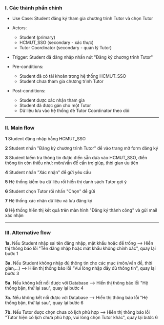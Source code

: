 ### I. Các thành phần chính

- Use Case: Student đăng ký tham gia chương trình Tutor và chọn Tutor

- Actors:
  + Student (primary)
  + HCMUT_SSO (secondary - xác thực)
  + Tutor Coordinator (secondary - quản lý Tutor)
 
- Trigger: Student đã đăng nhập nhấn nút "Đăng ký chương trình Tutor"

- Pre-conditions:
  + Student đã có tài khoản trong hệ thống HCMUT_SSO
  + Student chưa tham gia chương trình Tutor
  
- Post-conditions:
  + Student được xác nhận tham gia
  + Student đã được gán cho một Tutor
  + Dữ liệu lưu vào hệ thống đẻ Tutor Coordinator theo dõi

---

### II. Main flow

**1** Student đăng nhập bằng HCMUT_SSO

**2** Student nhấn "Đăng ký chương trình Tutor" để vào trang mở form đăng ký

**3** Student kiểm tra thông tin được điền sẵn dựa vào HCMUT_SSO, điền thông tin còn thiếu như: môn/vấn đề cần trợ giúp, thời gian ưu tiên

**4** Student nhấn "Xác nhận" để gửi yêu cầu

**5** Hệ thống kiểm tra dữ liệu rồi hiển thị danh sách Tutor gợi ý

**6** Student chọn Tutor rồi nhấn "Chọn" để gửi

**7** Hệ thống xác nhận dữ liệu và lưu đăng ký

**8** Hệ thống hiển thị kết quả trên màn hình "Đăng ký thành công" và gửi mail xác nhận

---

### III. Alternative flow
**1a.** Nếu Student nhập sai tên đăng nhập, mật khẩu hoặc để trống --> Hiển thị thông báo lỗi "Tên đăng nhập hoặc mật khẩu không chính xác", quay lại bước 1

**3a.** Nếu Student không nhập đủ thông tin cho các mục (môn/vấn đề, thời gian,...) --> Hiển thị thông báo lỗi "Vui lòng nhập đầy đủ thông tin", quay lại bước 3

**5a.** Nếu không kết nối được với Database --> Hiển thị thông báo lỗi "Hệ thống bận, thử lại sau", quay lại bước 4

**7a.** Nếu không kết nối được với Database --> Hiển thị thông báo lỗi "Hệ thống bận, thử lại sau", quay lại bước 6

**7b.** Nếu Tutor được chọn chưa có lịch phù hợp --> Hiển thị thông báo lỗi "Tutor hiện có lịch chưa phù hợp, vui lòng chọn Tutor khác", quay lại bước 6

